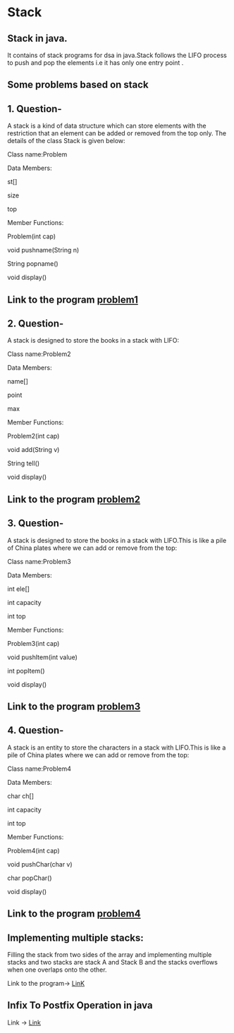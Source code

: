 # Stack
## Stack in java.

It contains of stack programs for dsa in java.Stack follows the LIFO process to push and pop the elements i.e it has only one entry point .

## Some problems based on stack

## 1.  Question- 
 A stack is a kind of data structure which can store elements with the restriction that an element can be added or removed from the top only. The details of the class Stack  is given below:

Class name:Problem

Data Members:

st[]

size

top

Member Functions:

Problem(int cap)

void pushname(String n)

String popname()

void display()
## Link to the program [problem1](https://github.com/IndranjanaChatterjee/stack/blob/main/problem.java)



## 2.  Question- 
A stack is designed to store the books in a stack with LIFO:

Class name:Problem2

Data Members:

name[]

point

max

Member Functions:

Problem2(int cap)

void add(String v)

String tell()

void display()

## Link to the program [problem2](https://github.com/IndranjanaChatterjee/stack/blob/main/problem2.java)



## 3. Question-
A stack is designed to store the books in a stack with LIFO.This is like a pile of China plates where we can add or remove from the top:

Class name:Problem3

Data Members:

int ele[]

int capacity

int top

Member Functions:

Problem3(int cap)

void pushItem(int value)

int popItem()

void display()

## Link to the program [problem3](https://github.com/IndranjanaChatterjee/stack/blob/main/problem3.java)




## 4.  Question-
 A stack is an entity to store the characters in a stack with LIFO.This is like a pile of China plates where we can add or remove from the top:

Class name:Problem4

Data Members:

char  ch[]

int capacity

int top

Member Functions:

Problem4(int cap)

void pushChar(char v)

char popChar()

void display()

## Link to the program [problem4](https://github.com/IndranjanaChatterjee/stack/blob/main/problem4.java)

## Implementing multiple stacks:

Filling the stack from two sides of the array and implementing multiple stacks and two stacks are stack A and Stack B and the stacks overflows when one overlaps onto the other.

Link to the program-> [LinK](https://github.com/IndranjanaChatterjee/stack/blob/main/multipleStacks.java)

## Infix To Postfix Operation in java

Link -> [Link](https://github.com/IndranjanaChatterjee/stack/blob/main/infixTopostfix.java)




